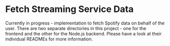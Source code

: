 # Fetch Streaming Service Data

Currently in progress - implementation to fetch Spotify data on behalf of the user.
There are two separate directories in this project - one for the frontend and the other for the Node.js backend. Please have a look at their individual
READMEs for more information.
